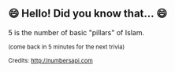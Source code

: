 ## 😄 Hello! Did you know that... 😄
5 is the number of basic "pillars" of Islam.

<sup>(come back in 5 minutes for the next trivia)</sup>


<sup>Credits: http://numbersapi.com</sup>

